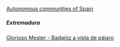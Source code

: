 
[Autonomous communities of Spain](https://en.wikipedia.org/wiki/Autonomous_communities_of_Spain)

##### Extremadura

[Glorioso Mester - Badajóz a vista de pájaro](https://www.youtube.com/watch?v=8Imo0i5E8jc)
